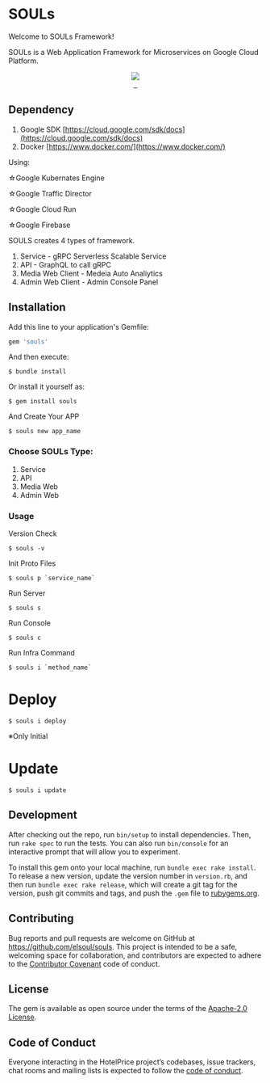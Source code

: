# SOULs

Welcome to SOULs Framework!

SOULs is a Web Application Framework for Microservices on Google Cloud Platform.

<p align="center">

  <a aria-label="Ruby logo" href="https://el-soul.com">
    <img src="https://badgen.net/badge/icon/Made%20by%20ELSOUL?icon=ruby&label&color=black&labelColor=black">
  </a>
  <br/>

  <a aria-label="Ruby Gem version" href="https://rubygems.org/gems/souls">
    <img alt="" src="https://badgen.net/rubygems/v/souls/latest">
  </a>
  <a aria-label="Downloads Number" href="https://rubygems.org/gems/souls">
    <img alt="" src="https://badgen.net/rubygems/dt/souls">
  </a>
  <a aria-label="License" href="https://github.com/elsoul/souls/blob/master/LICENSE">
    <img alt="" src="https://badgen.net/badge/license/Apache/blue">
  </a>
</p>

## Dependency

1. Google SDK
   [https://cloud.google.com/sdk/docs](https://cloud.google.com/sdk/docs)
2. Docker
   [https://www.docker.com/](https://www.docker.com/)

Using:

☆Google Kubernates Engine

☆Google Traffic Director

☆Google Cloud Run

☆Google Firebase


SOULS creates 4 types of framework.

1. Service - gRPC Serverless Scalable Service
2. API - GraphQL to call gRPC 
3. Media Web Client - Medeia Auto Analiytics
4. Admin Web Client - Admin Console Panel

## Installation

Add this line to your application's Gemfile:

```ruby
gem 'souls'
```

And then execute:

    $ bundle install

Or install it yourself as:

    $ gem install souls


And Create Your APP

    $ souls new app_name

### Choose SOULs Type:
1. Service
2. API
3. Media Web
4. Admin Web

### Usage
Version Check

    $ souls -v


Init Proto Files

    $ souls p `service_name`


Run Server

    $ souls s

Run Console

    $ souls c

Run Infra Command

    $ souls i `method_name`


# Deploy

    $ souls i deploy

※Only Initial

# Update

    $ souls i update


## Development

After checking out the repo, run `bin/setup` to install dependencies. Then, run `rake spec` to run the tests. You can also run `bin/console` for an interactive prompt that will allow you to experiment.

To install this gem onto your local machine, run `bundle exec rake install`. To release a new version, update the version number in `version.rb`, and then run `bundle exec rake release`, which will create a git tag for the version, push git commits and tags, and push the `.gem` file to [rubygems.org](https://rubygems.org/gems/souls).

## Contributing

Bug reports and pull requests are welcome on GitHub at https://github.com/elsoul/souls. This project is intended to be a safe, welcoming space for collaboration, and contributors are expected to adhere to the [Contributor Covenant](http://contributor-covenant.org) code of conduct.

## License

The gem is available as open source under the terms of the [Apache-2.0 License](https://www.apache.org/licenses/LICENSE-2.0).

## Code of Conduct

Everyone interacting in the HotelPrice project’s codebases, issue trackers, chat rooms and mailing lists is expected to follow the [code of conduct](https://github.com/elsoul/souls/blob/master/CODE_OF_CONDUCT.md).
